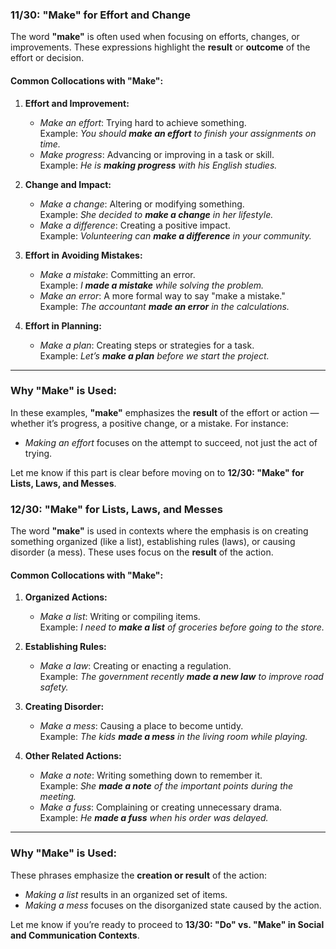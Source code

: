 ### **11/30: "Make" for Effort and Change**

The word **"make"** is often used when focusing on efforts, changes, or improvements. These expressions highlight the **result** or **outcome** of the effort or decision.

#### Common Collocations with "Make":

1. **Effort and Improvement:**
    
    - _Make an effort_: Trying hard to achieve something.  
        Example: _You should **make an effort** to finish your assignments on time._
    - _Make progress_: Advancing or improving in a task or skill.  
        Example: _He is **making progress** with his English studies._
2. **Change and Impact:**
    
    - _Make a change_: Altering or modifying something.  
        Example: _She decided to **make a change** in her lifestyle._
    - _Make a difference_: Creating a positive impact.  
        Example: _Volunteering can **make a difference** in your community._
3. **Effort in Avoiding Mistakes:**
    
    - _Make a mistake_: Committing an error.  
        Example: _I **made a mistake** while solving the problem._
    - _Make an error_: A more formal way to say "make a mistake."  
        Example: _The accountant **made an error** in the calculations._
4. **Effort in Planning:**
    
    - _Make a plan_: Creating steps or strategies for a task.  
        Example: _Let’s **make a plan** before we start the project._

---

### Why "Make" is Used:

In these examples, **"make"** emphasizes the **result** of the effort or action — whether it’s progress, a positive change, or a mistake. For instance:

- _Making an effort_ focuses on the attempt to succeed, not just the act of trying.

Let me know if this part is clear before moving on to **12/30: "Make" for Lists, Laws, and Messes**.

### **12/30: "Make" for Lists, Laws, and Messes**

The word **"make"** is used in contexts where the emphasis is on creating something organized (like a list), establishing rules (laws), or causing disorder (a mess). These uses focus on the **result** of the action.

#### Common Collocations with "Make":

1. **Organized Actions:**
    
    - _Make a list_: Writing or compiling items.  
        Example: _I need to **make a list** of groceries before going to the store._
2. **Establishing Rules:**
    
    - _Make a law_: Creating or enacting a regulation.  
        Example: _The government recently **made a new law** to improve road safety._
3. **Creating Disorder:**
    
    - _Make a mess_: Causing a place to become untidy.  
        Example: _The kids **made a mess** in the living room while playing._
4. **Other Related Actions:**
    
    - _Make a note_: Writing something down to remember it.  
        Example: _She **made a note** of the important points during the meeting._
    - _Make a fuss_: Complaining or creating unnecessary drama.  
        Example: _He **made a fuss** when his order was delayed._

---

### Why "Make" is Used:

These phrases emphasize the **creation or result** of the action:

- _Making a list_ results in an organized set of items.
- _Making a mess_ focuses on the disorganized state caused by the action.

Let me know if you’re ready to proceed to **13/30: "Do" vs. "Make" in Social and Communication Contexts**.